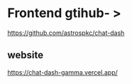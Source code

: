 # Frontend gtihub- > 
https://github.com/astrospkc/chat-dash

## website
https://chat-dash-gamma.vercel.app/

